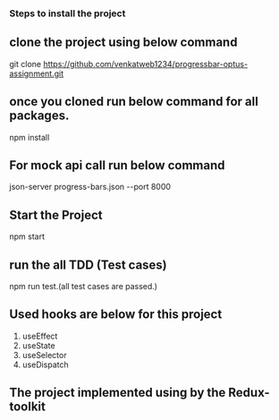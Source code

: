 ### Steps to install the project

## clone the project using below command

git clone https://github.com/venkatweb1234/progressbar-optus-assignment.git

## once you cloned run below command for all packages.

npm install

## For mock api call run below command

json-server progress-bars.json --port 8000

## Start the Project

npm start

## run the all TDD (Test cases)

npm run test.(all test cases are passed.)

## Used hooks are below for this project

1. useEffect
2. useState
3. useSelector
4. useDispatch

## The project implemented using by the Redux-toolkit
